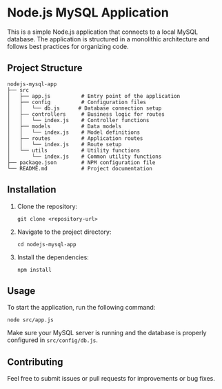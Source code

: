 # Node.js MySQL Application

This is a simple Node.js application that connects to a local MySQL database. The application is structured in a monolithic architecture and follows best practices for organizing code.

## Project Structure

```
nodejs-mysql-app
├── src
│   ├── app.js          # Entry point of the application
│   ├── config          # Configuration files
│   │   └── db.js      # Database connection setup
│   ├── controllers     # Business logic for routes
│   │   └── index.js    # Controller functions
│   ├── models          # Data models
│   │   └── index.js    # Model definitions
│   ├── routes          # Application routes
│   │   └── index.js    # Route setup
│   └── utils           # Utility functions
│       └── index.js    # Common utility functions
├── package.json        # NPM configuration file
└── README.md           # Project documentation
```

## Installation

1. Clone the repository:
   ```
   git clone <repository-url>
   ```
2. Navigate to the project directory:
   ```
   cd nodejs-mysql-app
   ```
3. Install the dependencies:
   ```
   npm install
   ```

## Usage

To start the application, run the following command:
```
node src/app.js
```

Make sure your MySQL server is running and the database is properly configured in `src/config/db.js`.

## Contributing

Feel free to submit issues or pull requests for improvements or bug fixes.